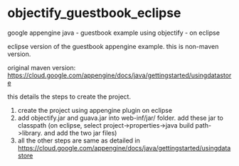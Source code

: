 # objectify_guestbook_eclipse
google appengine java - guestbook example using objectify - on eclipse

eclipse version of the guestbook appengine example.  this is non-maven version.

original maven version: https://cloud.google.com/appengine/docs/java/gettingstarted/usingdatastore

this details the steps to create the project.
1. create the project using appengine plugin on eclipse
2. add objectify.jar and guava.jar into web-inf/jar/ folder.  add these jar to classpath (on eclipse, select project->properties->java build path->library.  and add the two jar files)
3. all the other steps are same as detailed in https://cloud.google.com/appengine/docs/java/gettingstarted/usingdatastore
